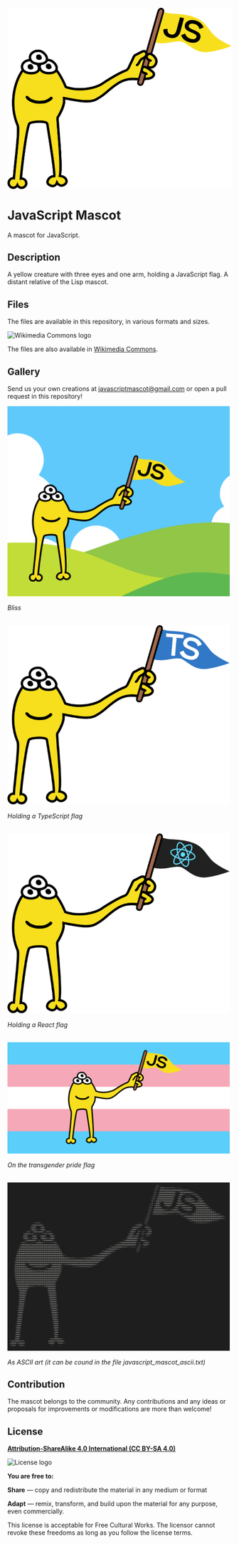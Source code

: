 ![JavaScript Mascot](952px-JavaScript_mascot.png)

# JavaScript Mascot

A mascot for JavaScript.

## Description

A yellow creature with three eyes and one arm, holding a JavaScript flag. A distant relative of the Lisp mascot.

## Files

The files are available in this repository, in various formats and sizes.

![Wikimedia Commons logo](https://upload.wikimedia.org/wikipedia/commons/thumb/4/4a/Commons-logo.svg/178px-Commons-logo.svg.png)

The files are also available in [Wikimedia Commons](https://commons.wikimedia.org/wiki/Category:JavaScript_mascot).

## Gallery

Send us your own creations at javascriptmascot@gmail.com or open a pull request in this repository!

<img src="./artwork/javascript_mascot_bliss.png" width="500px"/>

*Bliss*
<br>
<br>

<img src="./artwork/javascript_mascot_typescript.svg" width="500px"/>

*Holding a TypeScript flag*
<br>
<br>

<img src="./artwork/javascript_mascot_react.svg" width="500px"/>

*Holding a React flag*
<br>
<br>

<img src="./artwork/javascript_mascot_transgender_pride_flag.svg" width="500px"/>

*On the transgender pride flag*
<br>
<br>

<img src="./artwork/ascii.png" width="500px"/>

*As ASCII art (it can be cound in the file javascript_mascot_ascii.txt)*

## Contribution

The mascot belongs to the community. Any contributions and any ideas or proposals for improvements or modifications are more than welcome!

## License

**[Attribution-ShareAlike 4.0 International (CC BY-SA 4.0)](https://creativecommons.org/licenses/by-sa/4.0/deed.en)**

![License logo](https://upload.wikimedia.org/wikipedia/commons/thumb/e/e5/CC_BY-SA_icon.svg/320px-CC_BY-SA_icon.svg.png)

**You are free to:**

**Share** — copy and redistribute the material in any medium or format

**Adapt** — remix, transform, and build upon the material for any purpose, even commercially.

This license is acceptable for Free Cultural Works. The licensor cannot revoke these freedoms as long as you follow the license terms.
